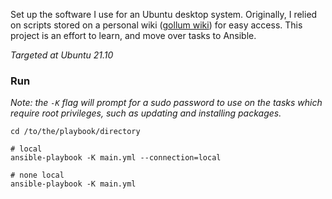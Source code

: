 Set up the software I use for an Ubuntu desktop system. Originally, I relied on scripts stored on a personal wiki ([gollum wiki](https://github.com/gollum/gollum)) for easy access. This project is an effort to learn, and move over tasks to Ansible. 

*Targeted at Ubuntu 21.10*

### Run

*Note: the ```-K``` flag will prompt for a sudo password to use on the tasks which require root privileges, such as updating and installing packages.*

```
cd /to/the/playbook/directory

# local
ansible-playbook -K main.yml --connection=local

# none local
ansible-playbook -K main.yml
```
